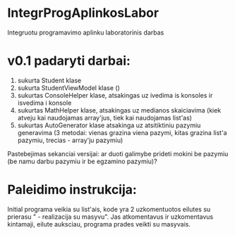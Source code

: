 # IntegrProgAplinkosLabor
Integruotu programavimo aplinku laboratorinis darbas

# v0.1 padaryti darbai:
1. sukurta Student klase
2. sukurta StudentViewModel klase ()
3. sukurtas ConsoleHelper klase, atsakingas uz ivedima is konsoles ir isvedima i konsole
4. sukurtas MathHelper klase, atsakingas uz medianos skaiciavima (kiek atveju kai naudojamas array'jus, tiek kai naudojamas list'as)
5. sukurtas AutoGenerator klase atsakinga uz atsitiktiniu pazymiu generavima (3 metodai: vienas grazina viena pazymi, kitas grazina list'a pazymiu, trecias - array'ju pazymiu)

Pastebejimas sekanciai versijai: ar duoti galimybe prideti mokini be pazymiu (be namu darbu pazymiu ir be egzamino pazymiu)?

# Paleidimo instrukcija:
Initial programa veikia su list'ais, kode yra 2 uzkomentuotos eilutes su prierasu " - realizacija su masyvu". Jas atkomentavus ir uzkomentavus kintamaji, eilute auksciau, programa prades veikti su masyvais.
